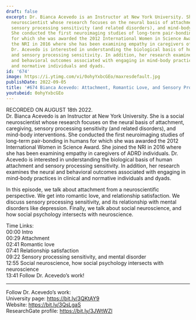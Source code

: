 ```yaml
---
draft: false
excerpt: Dr. Bianca Acevedo is an Instructor at New York University. She is a social
  neuroscientist whose research focuses on the neural basis of attachment, caregiving,
  sensory processing sensitivity (and related disorders), and mind-body interventions.
  She conducted the first neuroimaging studies of long-term pair-bonding in humans
  for which she was awarded the 2012 International Women in Science Award. She joined
  the NRI in 2016 where she has been examining empathy in caregivers of ADRD individuals.
  Dr. Acevedo is interested in understanding the biological basis of human attachment
  and sensory processing sensitivity. In addition, her research examines the neural
  and behavioral outcomes associated with engaging in mind-body practices in clinical
  and normative individuals and dyads.
id: '674'
image: https://i.ytimg.com/vi/0ohyYxbcGEo/maxresdefault.jpg
publishDate: 2022-09-05
title: '#674 Bianca Acevedo: Attachment, Romantic Love, and Sensory Processing Sensitivity'
youtubeid: 0ohyYxbcGEo
---
```

<div class="timelinks">

RECORDED ON AUGUST 18th 2022.  
Dr. Bianca Acevedo is an Instructor at New York University. She is a social neuroscientist whose research focuses on the neural basis of attachment, caregiving, sensory processing sensitivity (and related disorders), and mind-body interventions. She conducted the first neuroimaging studies of long-term pair-bonding in humans for which she was awarded the 2012 International Women in Science Award. She joined the NRI in 2016 where she has been examining empathy in caregivers of ADRD individuals. Dr. Acevedo is interested in understanding the biological basis of human attachment and sensory processing sensitivity. In addition, her research examines the neural and behavioral outcomes associated with engaging in mind-body practices in clinical and normative individuals and dyads.

In this episode, we talk about attachment from a neuroscientific perspective. We get into romantic love, and relationship satisfaction. We discuss sensory processing sensitivity, and its relationship with mental disorders like depression. Finally, we talk about social neuroscience, and how social psychology intersects with neuroscience.

Time Links:  
<time>00:00</time> Intro  
<time>00:29</time> Attachment  
<time>02:41</time> Romantic love  
<time>07:41</time> Relationship satisfaction  
<time>09:22</time> Sensory processing sensitivity, and mental disorder  
<time>12:55</time> Social neuroscience, how social psychology intersects with neuroscience  
<time>13:41</time> Follow Dr. Acevedo’s work!

---

Follow Dr. Acevedo’s work:  
University page: https://bit.ly/3QKtAY9  
Website: https://bit.ly/3QsLgaS  
ResearchGate profile: https://bit.ly/3JWtWZl
</div>

